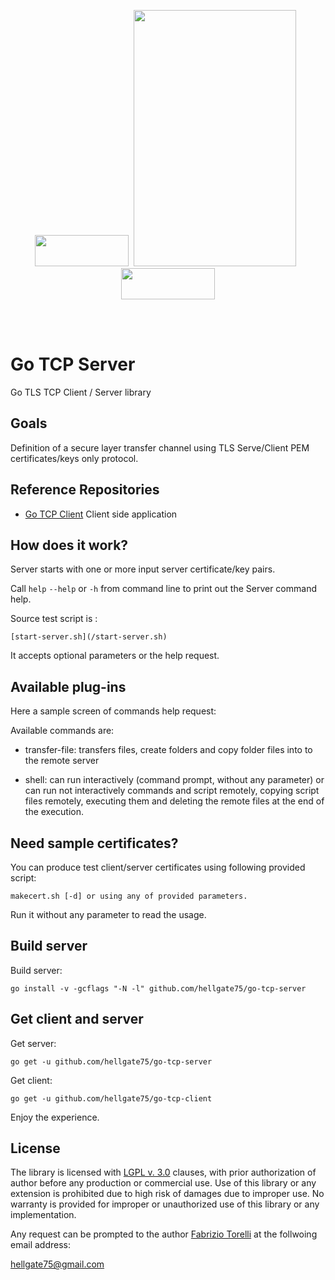<p align="center">
<image width="150" height="50" src="images/kube-go.png"></image>&nbsp;
<image width="260" height="410" src="images/golang-logo.png">
&nbsp;<image width="150" height="50" src="images/tls-logo.png"></image>
</p><br/>
<br/>

# Go TCP Server

Go TLS TCP Client / Server library

## Goals

Definition of a secure layer transfer channel using TLS Serve/Client PEM certificates/keys only protocol. 


## Reference Repositories

* [Go TCP Client](https://github.com/hellgate75/go-tcp-client) Client side application

## How does it work?

Server starts with one or more input server certificate/key pairs. 

Call ```help``` ```--help``` or ```-h``` from command line to print out the Server command help.

Source test script is :
```
[start-server.sh](/start-server.sh)
```
It accepts optional parameters or the help request.


## Available plug-ins

Here a sample screen of commands help request:

Available commands are:

* transfer-file: transfers files, create folders and copy folder files into to the remote server

* shell: can run interactively (command prompt, without any parameter) or can run not interactively commands and script remotely, copying script files remotely, executing them and deleting the remote files at the end of the execution.



## Need sample certificates?

You can produce test client/server certificates using following provided script:

```
makecert.sh [-d] or using any of provided parameters. 
```

Run it without any parameter to read the usage.



## Build server

Build server:

```
go install -v -gcflags "-N -l" github.com/hellgate75/go-tcp-server
```



## Get client and server

Get server:

```
go get -u github.com/hellgate75/go-tcp-server
```

Get client:

```
go get -u github.com/hellgate75/go-tcp-client
```


Enjoy the experience.



## License

The library is licensed with [LGPL v. 3.0](/LICENSE) clauses, with prior authorization of author before any production or commercial use. Use of this library or any extension is prohibited due to high risk of damages due to improper use. No warranty is provided for improper or unauthorized use of this library or any implementation.

Any request can be prompted to the author [Fabrizio Torelli](https://www.linkedin.com/in/fabriziotorelli) at the follwoing email address:

[hellgate75@gmail.com](mailto:hellgate75@gmail.com)




